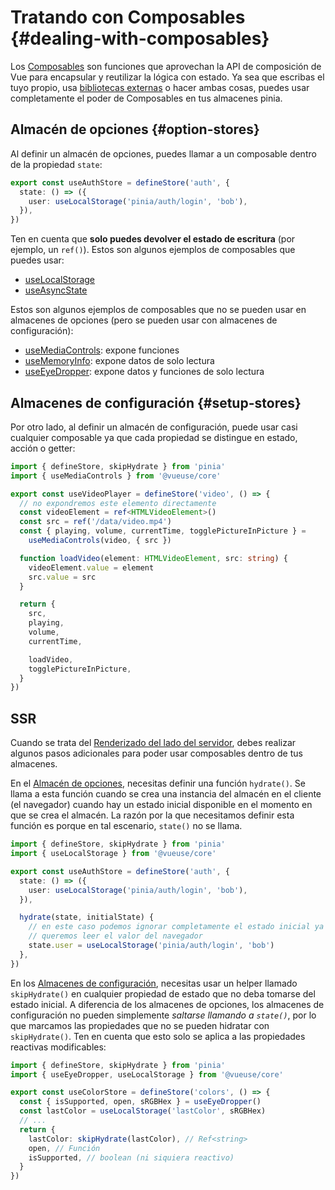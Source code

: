 # Tratando con Composables {#dealing-with-composables}

Los [Composables](https://vuejs.org/guide/reusability/composables.html#composables) son funciones que aprovechan la API de composición de Vue para encapsular y reutilizar la lógica con estado. Ya sea que escribas el tuyo propio, usa [bibliotecas externas](https://vueuse.org/) o hacer ambas cosas, puedes usar completamente el poder de Composables en tus almacenes pinia.

## Almacén de opciones {#option-stores}

Al definir un almacén de opciones, puedes llamar a un composable dentro de la propiedad `state`:

```ts
export const useAuthStore = defineStore('auth', {
  state: () => ({
    user: useLocalStorage('pinia/auth/login', 'bob'),
  }),
})
```

Ten en cuenta que **solo puedes devolver el estado de escritura** (por ejemplo, un `ref()`). Estos son algunos ejemplos de composables que puedes usar:

- [useLocalStorage](https://vueuse.org/core/useLocalStorage/)
- [useAsyncState](https://vueuse.org/core/useAsyncState/)

Estos son algunos ejemplos de composables que no se pueden usar en almacenes de opciones (pero se pueden usar con almacenes de configuración):

- [useMediaControls](https://vueuse.org/core/useMediaControls/): expone funciones
- [useMemoryInfo](https://vueuse.org/core/useMemory/): expone datos de solo lectura
- [useEyeDropper](https://vueuse.org/core/useEyeDropper/): 
expone datos y funciones de solo lectura

## Almacenes de configuración {#setup-stores}

Por otro lado, al definir un almacén de configuración, puede usar casi cualquier composable ya que cada propiedad se distingue en estado, acción o getter:

```ts
import { defineStore, skipHydrate } from 'pinia'
import { useMediaControls } from '@vueuse/core'

export const useVideoPlayer = defineStore('video', () => {
  // no expondremos este elemento directamente
  const videoElement = ref<HTMLVideoElement>()
  const src = ref('/data/video.mp4')
  const { playing, volume, currentTime, togglePictureInPicture } =
    useMediaControls(video, { src })

  function loadVideo(element: HTMLVideoElement, src: string) {
    videoElement.value = element
    src.value = src
  }

  return {
    src,
    playing,
    volume,
    currentTime,

    loadVideo,
    togglePictureInPicture,
  }
})
```

## SSR

Cuando se trata del [Renderizado del lado del servidor](../ssr/index.md), debes realizar algunos pasos adicionales para poder usar composables dentro de tus almacenes.

En el [Almacén de opciones](#option-stores), necesitas definir una función `hydrate()`. Se llama a esta función cuando se crea una instancia del almacén en el cliente (el navegador) cuando hay un estado inicial disponible en el momento en que se crea el almacén. La razón por la que necesitamos definir esta función es porque en tal escenario, `state()` no se llama.

```ts
import { defineStore, skipHydrate } from 'pinia'
import { useLocalStorage } from '@vueuse/core'

export const useAuthStore = defineStore('auth', {
  state: () => ({
    user: useLocalStorage('pinia/auth/login', 'bob'),
  }),

  hydrate(state, initialState) {
    // en este caso podemos ignorar completamente el estado inicial ya que
    // queremos leer el valor del navegador
    state.user = useLocalStorage('pinia/auth/login', 'bob')
  },
})
```

En los [Almacenes de configuración](#setup-stores), necesitas usar un helper llamado `skipHydrate()` en cualquier propiedad de estado que no deba tomarse del estado inicial. A diferencia de los almacenes de opciones, los almacenes de configuración no pueden simplemente _saltarse llamando a `state()`_, por lo que marcamos las propiedades que no se pueden hidratar con `skipHydrate()`. Ten en cuenta que esto solo se aplica a las propiedades reactivas modificables:

```ts
import { defineStore, skipHydrate } from 'pinia'
import { useEyeDropper, useLocalStorage } from '@vueuse/core'

export const useColorStore = defineStore('colors', () => {
  const { isSupported, open, sRGBHex } = useEyeDropper()
  const lastColor = useLocalStorage('lastColor', sRGBHex)
  // ...
  return {
    lastColor: skipHydrate(lastColor), // Ref<string>
    open, // Función
    isSupported, // boolean (ni siquiera reactivo)
  }
})
```
